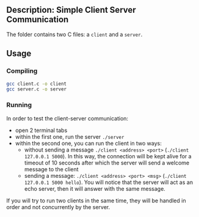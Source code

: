 ## Description: Simple Client Server Communication

The folder contains two C files: a ```client``` and a ```server```. 

## Usage

### Compiling
```sh
gcc client.c -o client
gcc server.c -o server
```

### Running
In order to test the client-server communication:
- open 2 terminal tabs
- within the first one, run the server ```./server```
- within the second one, you can run the client in two ways:
    - without sending a message ```./client <address> <port>``` (```./client 127.0.0.1 5000```). In this way, the connection will be kept alive for a timeout of 10 seconds after which the server will send a welcome message to the client
    - sending a message: ```./client <address> <port> <msg>``` (```./client 127.0.0.1 5000 hello```). You will notice that the server will act as an echo server, then it will answer with the same message. 

If you will try to run two clients in the same time, they will be handled in order and not concurrently by the server.